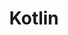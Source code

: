---
layout: list
type: sub-category
title: Kotlin
slug: kotlin
category: dev-blog
sidebar: true
order: 2
description: >
   Kotlin Study
---